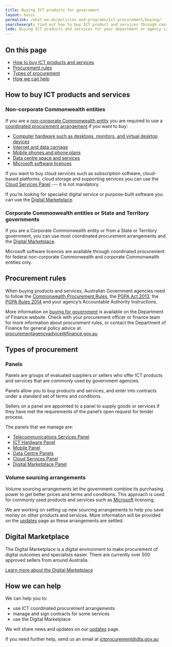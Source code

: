```yaml
---
title: Buying ICT products for government
layout: basic
permalink: /what-we-do/policies-and-programs/ict-procurement/buying/
searchexerpt: Find out how to buy ICT product and services through coordinated procurement arrangements. 
lede: Buying ICT products and services for your department or agency is made easier through ICT coordinated procurement arrangements. These are set up to save your agency time and money.
---
```


<nav class="index-links">
  <h2>On this page</h2>
  <ul>
    <li>
      <a href="#how-to-buy-ict-products-and-services">
        How to buy ICT products and services
      </a>
    </li>
    <li>
      <a href="#procurement-rules">
        Procurement rules
      </a>
    </li>
    <li>
      <a href="#types-of-procurement">
        Types of procurement
      </a>
    </li>
    <li>
      <a href="#how-we-can-help">
        How we can help
      </a>
    </li>
  </ul>
</nav> 

## How to buy ICT products and services

### Non-corporate Commonwealth entities

If you are a [non-corporate Commonwealth entity](http://www.finance.gov.au/sites/default/files/Flipchart_1_July_2017_0.pdf) you are required to use a [coordinated procurement arrangement](https://www.finance.gov.au/procurement/wog-procurement/coordinated-procurement.html) if you want to buy:  

- [Computer hardware such as desktops, monitors, and virtual desktop devices](http://finance.gov.au/policy-guides-procurement/whole-of-government-ict-hardware-panel/)
- [Internet and data carriage](http://finance.gov.au/policy-guides-procurement/australian-government-telecommunications-arrangements/telecommunications-panels/)
- [Mobile phones and phone plans](http://finance.gov.au/policy-guides-procurement/australian-government-telecommunications-arrangements/telecommunications-panels/#Mobile_Panel)
- [Data centre space and services](http://finance.gov.au/tags/data-centres/)
- [Microsoft software licences](http://finance.gov.au/policy-guides-procurement/mvsa/)

If you want to buy cloud services such as subscription software, cloud-based platforms, cloud storage and supporting services you can use the [Cloud Services Panel](https://www.finance.gov.au/policy-guides-procurement/cloud-services-panel/) --- it is not mandatory. 


If you’re looking for specialist digital service or purpose-built software you can use the [Digital Marketplace](https://marketplace.service.gov.au/). 

### Corporate Commonwealth entities or State and Territory governments

If you are a Corporate Commonwealth entity or from a State or Territory government, you can use most coordinated procurement arrangements and the [Digital Marketplace](https://marketplace.service.gov.au/). 

Microsoft software licences are available through coordinated procurement for federal non-corporate Commonwealth and corporate Commonwealth entities only.

## Procurement rules

When buying products and services, Australian Government agencies need to follow the [Commonwealth Procurement Rules](https://www.finance.gov.au/procurement/procurement-policy-and-guidance/commonwealth-procurement-rules/), the [PGPA Act 2013](https://www.legislation.gov.au/Details/C2013A00123), the [PGPA Rules 2014](http://www.finance.gov.au/resource-management/pgpa-rule/) and your agency’s Accountable Authority Instructions.

More information on [buying for government](https://www.finance.gov.au/procurement/procurement-policy-and-guidance/buying/) is available on the Department of Finance website. Check with your procurement officer or finance team for more information about procurement rules, or contact the Department of Finance for general policy advice at [procurementagencyadvice@finance.gov.au](mailto:procurementagencyadvice@finance.gov.au)

## Types of procurement

### Panels

Panels are groups of evaluated suppliers or sellers who offer ICT products and services that are commonly used by government agencies.  

Panels allow you to buy products and services, and enter into contracts under a standard set of terms and conditions.

Sellers on a panel are appointed to a panel to supply goods or services if they have met the requirements of the panel’s open request for tender process.

The panels that we manage are:

- [Telecommunications Services Panel](http://www.finance.gov.au/policy-guides-procurement/australian-government-telecommunications-arrangements/telecommunications-panels/)
- [ICT Hardware Panel](http://www.finance.gov.au/policy-guides-procurement/whole-of-government-ict-hardware-panel/)
- [Mobile Panel](http://www.finance.gov.au/policy-guides-procurement/australian-government-telecommunications-arrangements/telecommunications-panels/#Mobile_Panel)
- [Data Centre Panels](http://www.finance.gov.au/tags/data-centres/)
- [Cloud Services Panel](http://www.finance.gov.au/policy-guides-procurement/cloud-services-panel/)
- [Digital Marketplace Panel](https://marketplace.service.gov.au/)

### Volume sourcing arrangements

Volume sourcing arrangements let the government combine its purchasing power to get better prices and terms and conditions. This approach is used for commonly used products and services such as [Microsoft](http://finance.gov.au/policy-guides-procurement/mvsa/) licensing. 

We are working on setting up new sourcing arrangements to help you save money on other products and services. More information will be provided on the [updates](https://www.dta.gov.au/what-we-do/policies-and-programs/ict-procurement/updates/) page as these arrangements are settled. 

## Digital Marketplace

The Digital Marketplace is a digital environment to make procurement of digital outcomes and specialists easier. There are currently over 500 approved sellers from around Australia. 

[Learn more about the Digital Marketplace](https://marketplace.service.gov.au/)

## How we can help

We can help you to:

- use ICT coordinated procurement arrangements
- manage and sign contracts for some services
- use the Digital Marketplace

We will share news and updates on our [updates](https://www.dta.gov.au/what-we-do/policies-and-programs/ict-procurement/updates/) page. 

If you need further help, send us an email at [ictprocurement@dta.gov.au](mailto:ictprocurement@dta.gov.au)
